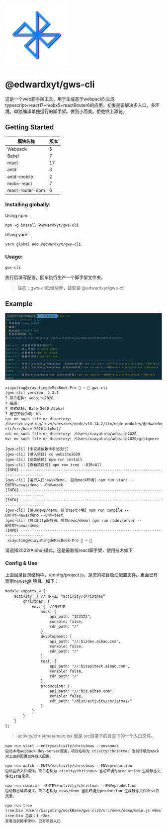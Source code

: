 ![WX20190411-180931](media/gws.png)
# @edwardxyt/gws-cli
这是一个web脚手架工具，用于生成基于webpack5,生成typescript+react17+mobx5+reactRouter6的应用。初衷是要解决多入口，多环境。单独编译单独运行的脚手架。做到小而美。拒绝锦上添花。
## Getting Started
| 模块名称         | 版本 |
|------------------|------|
| Webpack          | 5    |
| Babel            | 7    |
| react            | 17   |
| antd             | 3    |
| antd-mobile      | 2    |
| mobx-react       | 7    |
| react-router-dom | 6    |

### Installing globally:
Using npm:
```
npm -g install @edwardxyt/gws-cli
```
Using yarn:
```
yarn global add @edwardxyt/gws-cli
```

### Usage:

```
gws-cli
```
执行后填写配置，回车执行生产一个脚手架文件夹。
> 注意：gws-cli已经放弃，请安装 @edwardxyt/gws-cli

## Example

![WX20190411-180931](media/WX20190411-180931.png)


```
xiayuting@xiayutingdeMacBook-Pro  ~  gws-cli
[gws-cli] version: 2.3.1
? 项目名称: website2020
? 描述:
? 模式选择: Base-2020(Alpha)
? 是否安装依赖: No
cp: no such file or directory: /Users/xiayuting/.nvm/versions/node/v10.14.2/lib/node_modules/@edwardxyt/gws-cli/src/base-2020(alpha)/
cd: no such file or directory: /Users/xiayuting/website2020
mv: no such file or directory: /Users/xiayuting/website2020/gitignore

[gws-cli] [未安装依赖请手动执行]
[gws-cli] [进入项目] cd website2020
[gws-cli] [安装依赖] npm run install
[gws-cli] [查看项目树] npm run tree --DIR=All
[INFO] --------------------------------------------------------------------------------
[gws-cli] [运行入口news/demo、 启动mock环境] npm run start --ENTRY=news/demo --ENV=mock
[INFO] --------------------------------------------------------------------------------
[INFO] --------------------------------------------------------------------------------
[gws-cli] [编译news/demo、启动test环境] npm run compile --ENTRY=news/demo --ENV=test
[gws-cli] [启动http服务器、项目news/demo] npm run node:server --ENTRY=news/demo
[INFO] --------------------------------------------------------------------------------
 xiayuting@xiayutingdeMacBook-Pro  ~ 
```
请选择2022(Alpha)模式，这是最新版react脚手架，使用技术如下
### Config & Use
上面目录目录结构中，/config/project.js，是您的项目启动配置文件。里面已有案例news/git 项目。如下：

```
module.exports = {
    activity: { // 多入口 “activity/christmas”
        christmas: {
            env: {  //多环境
                mock: {
                    api_path: "123123",
                    console: false,
                    cdn_path: "/"
                },
                development: {
                    api_path: "//:bizdev.aibao.com",
                    console: false,
                    cdn_path: "/"
                },
                test: {
                    api_path: "//:bizapitest.aibao.com",
                    console: false,
                    cdn_path: "/"
                },
                production: {
                    api_path: "//:biz.aibao.com",
                    console: false,
                    cdn_path: "/dist/activity/christmas/"
                }
            }
        }
    }
};
```
> activity/christmas/main.tsx 就是 src目录下的目录下的一个入口文件。

```
npm run start --entry=activity/christmas --env=mock
启动本地webpack-dev-server服务，项目名称为 ctivity/christmas 当前环境为mock 对上面的配置文件载入配置。
```

```
npm run watch --ENTRY=activity/christmas --ENV=production
启动监听文件编译，项目名称为 ctivity/christmas 当前环境为production 生成静态文件dist目录里。
```

```
npm run compile --ENTRY=activity/christmas --ENV=production
启动静态编译模式，项目名称为 news/demo 当前环境为production 生成静态文件dist目录里。
```

```
npm run tree
tree:bin /Users/xiayuting/workBase/gws-cli2/src/news/demo/main.js +0ms
tree:bin 总数：1 +2ms
查看当前脚手架中，已有项目入口
```